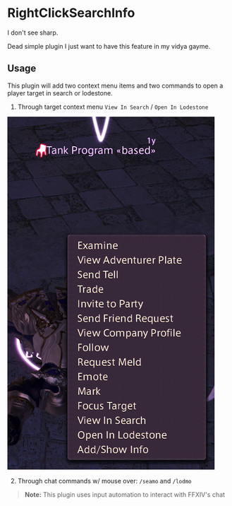 # RightClickSearchInfo

I don't see sharp.

Dead simple plugin I just want to have this feature in my vidya gayme.

## Usage

This plugin will add two context menu items and two commands to open a player target in search or lodestone.

1. Through target context menu `View In Search` / `Open In Lodestone`

![preview.png](preview.png)

2. Through chat commands w/ mouse over: `/seamo` and `/lodmo`

> **Note:** This plugin uses input automation to interact with FFXIV's chat
